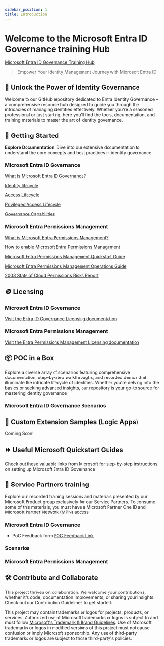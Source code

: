 ```yaml
---
sidebar_position: 1
title: Introduction
---
```

# Welcome to the Microsoft Entra ID Governance training Hub

[Microsoft Entra ID Governance Training Hub](https://aka.ms/EntraIDGovernanceTraining)

> Empower Your Identity Management Journey with Microsoft Entra ID

## 🔐 Unlock the Power of Identity Governance

Welcome to our GitHub repository dedicated to Entra Identity Governance – a comprehensive resource hub designed to guide you through the intricacies of managing identities effectively. Whether you're a seasoned professional or just starting, here you'll find the tools, documentation, and training materials to master the art of identity governance.

## 🚀 Getting Started

 **Explore Documentation**: Dive into our extensive documentation to understand the core concepts and best practices in identity governance.

### Microsoft Entra ID Governance

[What is Microsoft Entra ID Governance?](https://learn.microsoft.com/en-us/entra/id-governance/identity-governance-overview)

[Identity lifecycle](https://learn.microsoft.com/en-us/entra/id-governance/identity-governance-overview#identity-lifecycle)

[Access Lifecycle](https://learn.microsoft.com/en-us/entra/id-governance/identity-governance-overview#access-lifecycle)

[Privileged Access Lifecycle](https://learn.microsoft.com/en-us/entra/id-governance/identity-governance-overview#privileged-access-lifecycle)

[Governance Capabilities](https://learn.microsoft.com/en-us/entra/id-governance/identity-governance-overview#governance-capabilities-in-other-microsoft-entra-features)

### Microsoft Entra Permissions Management

[What is Microsoft Entra Permissions Management?](https://learn.microsoft.com/en-us/entra/permissions-management/overview)

[How to enable Microsoft Entra Permissions Management](https://learn.microsoft.com/en-us/entra/permissions-management/onboard-enable-tenant)

[Microsoft Entra Permissions Management Quickstart Guide](https://learn.microsoft.com/en-us/entra/permissions-management/permissions-management-quickstart-guide)

[Microsoft Entra Permissions Management Operations Guide](https://learn.microsoft.com/en-us/entra/architecture/permissions-manage-ops-guide-intro)

[2003 State of Cloud Permissions Risks Report](https://go.microsoft.com/fwlink/?linkid=2228627&clcid=0x409&culture=en-us&country=us)

## 🪙 Licensing

### Microsoft Entra ID Governance 

[Visit the Entra ID Governance Licensing documentation](https://learn.microsoft.com/en-us/entra/id-governance/licensing-fundamentals )

### Microsoft Entra Permissions Management

[Visit the Entra Permissions Management Licensing documentation](https://www.microsoft.com/en-us/security/business/identity-access/microsoft-entra-permissions-management#pricing)

## 📦 POC in a Box

Explore a diverse array of scenarios featuring comprehensive documentation, step-by-step walkthroughs, and recorded demos that illuminate the intricate lifecycle of identities. Whether you're delving into the basics or seeking advanced insights, our repository is your go-to source for mastering identity governance

### Microsoft Entra ID Governance Scenarios

## 🤖 Custom Extension Samples (Logic Apps)

Coming Soon!

## ⏩ Useful Microsoft Quickstart Guides

Check out these valuable links from Microsoft for step-by-step instructions on setting up Microsoft Entra ID Governance



## 🤝 Service Partners training

Explore our recorded training sessions and materials presented by our Microsoft Product group exclusively for our Service Partners. To consume some of this materials, you must have a Microsoft Partner One ID and Microsoft Partner Network (MPN) access

### Microsoft Entra ID Governance

- PoC Feedback form [POC Feedback Link](https://aka.ms/IGAPOCSurvey)


### Scenarios


### Microsoft Entra Permissions Management


## 🛠️ Contribute and Collaborate

This project thrives on collaboration. We welcome your contributions, whether it's code, documentation improvements, or sharing your insights. Check out our Contribution Guidelines to get started.

This project may contain trademarks or logos for projects, products, or services. Authorized use of Microsoft
trademarks or logos is subject to and must follow
[Microsoft's Trademark & Brand Guidelines](https://www.microsoft.com/en-us/legal/intellectualproperty/trademarks/usage/general).
Use of Microsoft trademarks or logos in modified versions of this project must not cause confusion or imply Microsoft sponsorship.
Any use of third-party trademarks or logos are subject to those third-party's policies.
